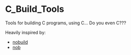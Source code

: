 # C_Build_Tools
Tools for building C programs, using C... Do you even C???

Heavily inspired by:
- [nobuild](https://github.com/tsoding/nobuild)
- [nob](https://github.com/tsoding/musializer/blob/master/src/nob.h)
